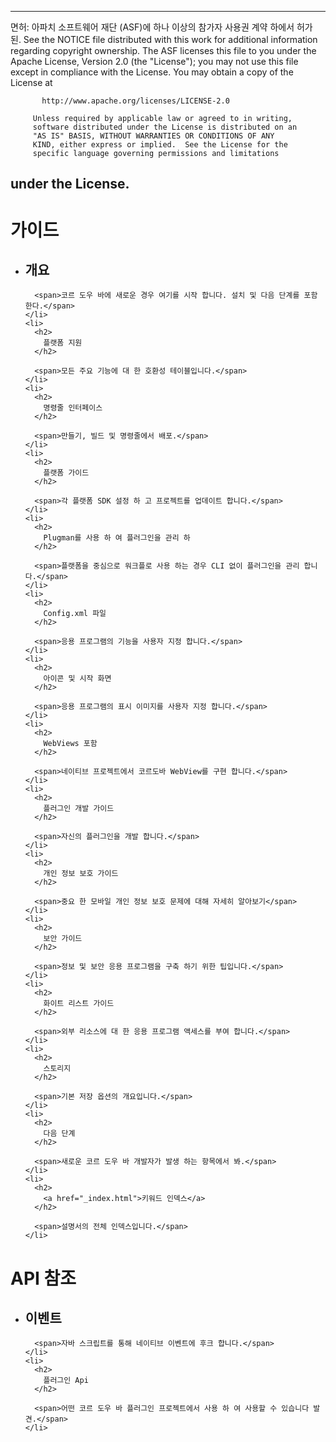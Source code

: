* * *

면허: 아파치 소프트웨어 재단 (ASF)에 하나 이상의 참가자 사용권 계약 하에서 허가 된. See the NOTICE file distributed with this work for additional information regarding copyright ownership. The ASF licenses this file to you under the Apache License, Version 2.0 (the "License"); you may not use this file except in compliance with the License. You may obtain a copy of the License at

           http://www.apache.org/licenses/LICENSE-2.0
    
         Unless required by applicable law or agreed to in writing,
         software distributed under the License is distributed on an
         "AS IS" BASIS, WITHOUT WARRANTIES OR CONDITIONS OF ANY
         KIND, either express or implied.  See the License for the
         specific language governing permissions and limitations
    

## under the License.

<div id="home">
  <h1>
    가이드
  </h1>
  
  <ul>
    <li>
      <h2>
        개요
      </h2>
      
      <span>코르 도우 바에 새로운 경우 여기를 시작 합니다. 설치 및 다음 단계를 포함 한다.</span>
    </li>
    <li>
      <h2>
        플랫폼 지원
      </h2>
      
      <span>모든 주요 기능에 대 한 호환성 테이블입니다.</span>
    </li>
    <li>
      <h2>
        명령줄 인터페이스
      </h2>
      
      <span>만들기, 빌드 및 명령줄에서 배포.</span>
    </li>
    <li>
      <h2>
        플랫폼 가이드
      </h2>
      
      <span>각 플랫폼 SDK 설정 하 고 프로젝트를 업데이트 합니다.</span>
    </li>
    <li>
      <h2>
        Plugman를 사용 하 여 플러그인을 관리 하
      </h2>
      
      <span>플랫폼을 중심으로 워크플로 사용 하는 경우 CLI 없이 플러그인을 관리 합니다.</span>
    </li>
    <li>
      <h2>
        Config.xml 파일
      </h2>
      
      <span>응용 프로그램의 기능을 사용자 지정 합니다.</span>
    </li>
    <li>
      <h2>
        아이콘 및 시작 화면
      </h2>
      
      <span>응용 프로그램의 표시 이미지를 사용자 지정 합니다.</span>
    </li>
    <li>
      <h2>
        WebViews 포함
      </h2>
      
      <span>네이티브 프로젝트에서 코르도바 WebView를 구현 합니다.</span>
    </li>
    <li>
      <h2>
        플러그인 개발 가이드
      </h2>
      
      <span>자신의 플러그인을 개발 합니다.</span>
    </li>
    <li>
      <h2>
        개인 정보 보호 가이드
      </h2>
      
      <span>중요 한 모바일 개인 정보 보호 문제에 대해 자세히 알아보기</span>
    </li>
    <li>
      <h2>
        보안 가이드
      </h2>
      
      <span>정보 및 보안 응용 프로그램을 구축 하기 위한 팁입니다.</span>
    </li>
    <li>
      <h2>
        화이트 리스트 가이드
      </h2>
      
      <span>외부 리소스에 대 한 응용 프로그램 액세스를 부여 합니다.</span>
    </li>
    <li>
      <h2>
        스토리지
      </h2>
      
      <span>기본 저장 옵션의 개요입니다.</span>
    </li>
    <li>
      <h2>
        다음 단계
      </h2>
      
      <span>새로운 코르 도우 바 개발자가 발생 하는 항목에서 봐.</span>
    </li>
    <li>
      <h2>
        <a href="_index.html">키워드 인덱스</a>
      </h2>
      
      <span>설명서의 전체 인덱스입니다.</span>
    </li>
  </ul>
  
  <h1>
    API 참조
  </h1>
  
  <ul>
    <li>
      <h2>
        이벤트
      </h2>
      
      <span>자바 스크립트를 통해 네이티브 이벤트에 후크 합니다.</span>
    </li>
    <li>
      <h2>
        플러그인 Api
      </h2>
      
      <span>어떤 코르 도우 바 플러그인 프로젝트에서 사용 하 여 사용할 수 있습니다 발견.</span>
    </li>
  </ul>
</div>